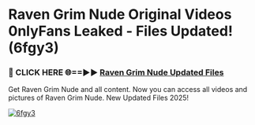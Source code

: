 # Raven Grim Nude Original Videos 0nlyFans Leaked - Files Updated! (6fgy3)

<h3>🔴 CLICK HERE 🌐==►► <a href="https://tinyurl.com/5h6xmrr3" rel="nofollow">Raven Grim Nude Updated Files</a></h3>

Get Raven Grim Nude and all content. Now you can access all videos and pictures of Raven Grim Nude. New Updated Files 2025!

[![6fgy3](https://i.imgur.com/KVD873Z.gif)](https://tinyurl.com/5h6xmrr3)
